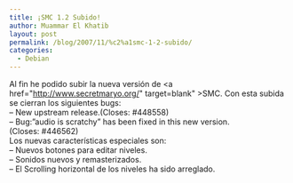 ```yaml
---
title: ¡SMC 1.2 Subido!
author: Muammar El Khatib
layout: post
permalink: /blog/2007/11/%c2%a1smc-1-2-subido/
categories:
  - Debian
---
```

Al fin he podido subir la nueva versión de <a href="http://www.secretmaryo.org/" target=blank" >SMC</a>. Con esta subida se cierran los siguientes bugs:  
&#8211; New upstream release.(Closes: #448558)  
&#8211; Bug:&#8221;audio is scratchy&#8221; has been fixed in this new version.  
(Closes: #446562)  
Los nuevas características especiales son:  
&#8211; Nuevos botones para editar niveles.  
&#8211; Sonidos nuevos y remasterizados.  
&#8211; El Scrolling horizontal de los niveles ha sido arreglado.